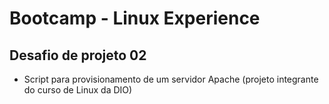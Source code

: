 # Bootcamp - Linux Experience

## Desafio de projeto 02

- Script para provisionamento de um servidor Apache (projeto integrante do curso de Linux da DIO)
